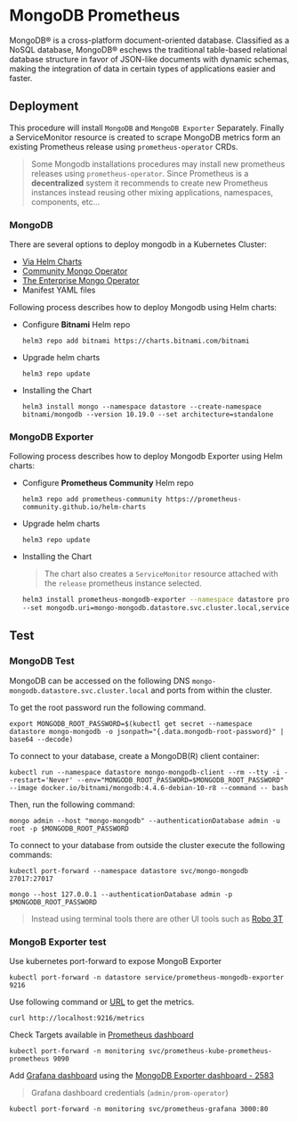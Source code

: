 # MongoDB Prometheus

MongoDB® is a cross-platform document-oriented database. Classified as a NoSQL database, MongoDB® eschews the traditional table-based relational database structure in favor of JSON-like documents with dynamic schemas, making the integration of data in certain types of applications easier and faster.

## Deployment

This procedure will install `MongoDB` and `MongoDB Exporter` Separately. Finally a ServiceMonitor resource is created to scrape MongoDB metrics form an existing Prometheus release using `prometheus-operator` CRDs.

> Some Mongodb installations procedures may install new prometheus releases using `prometheus-operator`. Since Prometheus is a **decentralized** system it recommends to create new Prometheus instances instead reusing other mixing applications, namespaces, components, etc...

### MongoDB

There are several options to deploy mongodb in a Kubernetes Cluster:

* [Via Helm Charts](https://github.com/bitnami/charts/tree/master/bitnami/mongodb)
* [Community Mongo Operator](https://github.com/mongodb/mongodb-kubernetes-operator)
* [The Enterprise Mongo Operator](https://docs.mongodb.com/kubernetes-operator/master/)
* Manifest YAML files

Following process describes how to deploy Mongodb using Helm charts:

* Configure **Bitnami** Helm repo

    `helm3 repo add bitnami https://charts.bitnami.com/bitnami`

* Upgrade helm charts

    `helm3 repo update`

* Installing the Chart

    `helm3 install mongo --namespace datastore --create-namespace bitnami/mongodb --version 10.19.0 --set architecture=standalone`

### MongoDB Exporter

Following process describes how to deploy Mongodb Exporter using Helm charts:

* Configure **Prometheus Community** Helm repo

    `helm3 repo add prometheus-community https://prometheus-community.github.io/helm-charts`

* Upgrade helm charts

    `helm3 repo update`

* Installing the Chart

    > The chart also creates a `ServiceMonitor` resource attached with the `release` prometheus instance selected.

    ```bash
    helm3 install prometheus-mongodb-exporter --namespace datastore prometheus-community/prometheus-mongodb-exporter --version 2.8.1 \
    --set mongodb.uri=mongo-mongodb.datastore.svc.cluster.local,serviceMonitor.additionalLabels.release=prometheus
    ```

## Test

### MongoDB Test

MongoDB can be accessed on the following DNS `mongo-mongodb.datastore.svc.cluster.local` and ports from within the cluster.

To get the root password run the following command.

`export MONGODB_ROOT_PASSWORD=$(kubectl get secret --namespace datastore mongo-mongodb -o jsonpath="{.data.mongodb-root-password}" | base64 --decode)`

To connect to your database, create a MongoDB(R) client container:

`kubectl run --namespace datastore mongo-mongodb-client --rm --tty -i --restart='Never' --env="MONGODB_ROOT_PASSWORD=$MONGODB_ROOT_PASSWORD" --image docker.io/bitnami/mongodb:4.4.6-debian-10-r8 --command -- bash`

Then, run the following command:

`mongo admin --host "mongo-mongodb" --authenticationDatabase admin -u root -p $MONGODB_ROOT_PASSWORD`

To connect to your database from outside the cluster execute the following commands:

`kubectl port-forward --namespace datastore svc/mongo-mongodb 27017:27017`

`mongo --host 127.0.0.1 --authenticationDatabase admin -p $MONGODB_ROOT_PASSWORD`

> Instead using terminal tools there are other UI tools such as [Robo 3T](https://robomongo.org/)

### MongoB Exporter test

Use kubernetes port-forward to expose MongoB Exporter

`kubectl port-forward -n datastore service/prometheus-mongodb-exporter 9216`

Use following command or [URL](http://localhost:9216/metrics) to get the metrics.

`curl http://localhost:9216/metrics`

Check Targets available in [Prometheus dashboard](http://localhost:9090/targets)

`kubectl port-forward -n monitoring svc/prometheus-kube-prometheus-prometheus 9090`

Add [Grafana dashboard](http://localhost:3000) using the [MongoDB Exporter dashboard - 2583](https://grafana.com/grafana/dashboards/2583)

> Grafana dashboard credentials (`admin/prom-operator`)

`kubectl port-forward -n monitoring svc/prometheus-grafana 3000:80`